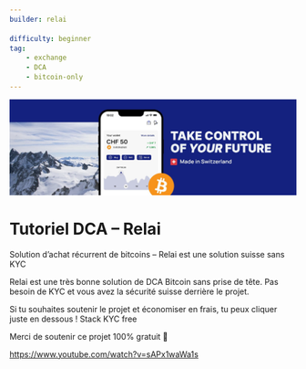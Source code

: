 ```yaml
---
builder: relai

difficulty: beginner 
tag: 
    - exchange
    - DCA
    - bitcoin-only
---
```


![cover](assets\0.jpeg)

# Tutoriel DCA – Relai

Solution d’achat récurrent de bitcoins – Relai est une solution suisse sans KYC

Relai est une très bonne solution de DCA Bitcoin sans prise de tête. Pas besoin de KYC et vous avez la sécurité suisse derrière le projet.

Si tu souhaites soutenir le projet et économiser en frais, tu peux cliquer juste en dessous !
Stack KYC free

Merci de soutenir ce projet 100% gratuit 🙂


https://www.youtube.com/watch?v=sAPx1waWa1s
